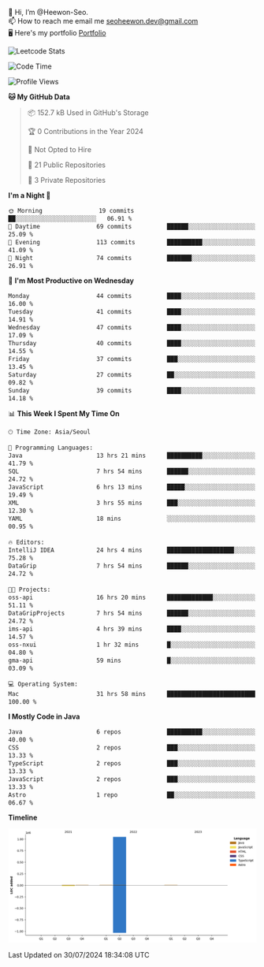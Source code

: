 👋 Hi, I’m @Heewon-Seo.  
📫 How to reach me email me seoheewon.dev@gmail.com   
🖥 Here's my portfolio [Portfolio](https://haileynotes.notion.site/HEEWON-SEO-f98fe97412ee4a6a94fd24fe6832f84c)

![Leetcode Stats](https://leetcode.card.workers.dev/?username=Heewon-Seo)

 <!--START_SECTION:waka-->
![Code Time](http://img.shields.io/badge/Code%20Time-1%2C366%20hrs%2058%20mins-blue)

![Profile Views](http://img.shields.io/badge/Profile%20Views-0-blue)

**🐱 My GitHub Data** 

> 📦 152.7 kB Used in GitHub's Storage 
 > 
> 🏆 0 Contributions in the Year 2024
 > 
> 🚫 Not Opted to Hire
 > 
> 📜 21 Public Repositories 
 > 
> 🔑 3 Private Repositories 
 > 
**I'm a Night 🦉** 

```text
🌞 Morning                19 commits          ██░░░░░░░░░░░░░░░░░░░░░░░   06.91 % 
🌆 Daytime                69 commits          ██████░░░░░░░░░░░░░░░░░░░   25.09 % 
🌃 Evening                113 commits         ██████████░░░░░░░░░░░░░░░   41.09 % 
🌙 Night                  74 commits          ███████░░░░░░░░░░░░░░░░░░   26.91 % 
```
📅 **I'm Most Productive on Wednesday** 

```text
Monday                   44 commits          ████░░░░░░░░░░░░░░░░░░░░░   16.00 % 
Tuesday                  41 commits          ████░░░░░░░░░░░░░░░░░░░░░   14.91 % 
Wednesday                47 commits          ████░░░░░░░░░░░░░░░░░░░░░   17.09 % 
Thursday                 40 commits          ████░░░░░░░░░░░░░░░░░░░░░   14.55 % 
Friday                   37 commits          ███░░░░░░░░░░░░░░░░░░░░░░   13.45 % 
Saturday                 27 commits          ██░░░░░░░░░░░░░░░░░░░░░░░   09.82 % 
Sunday                   39 commits          ████░░░░░░░░░░░░░░░░░░░░░   14.18 % 
```


📊 **This Week I Spent My Time On** 

```text
🕑︎ Time Zone: Asia/Seoul

💬 Programming Languages: 
Java                     13 hrs 21 mins      ██████████░░░░░░░░░░░░░░░   41.79 % 
SQL                      7 hrs 54 mins       ██████░░░░░░░░░░░░░░░░░░░   24.72 % 
JavaScript               6 hrs 13 mins       █████░░░░░░░░░░░░░░░░░░░░   19.49 % 
XML                      3 hrs 55 mins       ███░░░░░░░░░░░░░░░░░░░░░░   12.30 % 
YAML                     18 mins             ░░░░░░░░░░░░░░░░░░░░░░░░░   00.95 % 

🔥 Editors: 
IntelliJ IDEA            24 hrs 4 mins       ███████████████████░░░░░░   75.28 % 
DataGrip                 7 hrs 54 mins       ██████░░░░░░░░░░░░░░░░░░░   24.72 % 

🐱‍💻 Projects: 
oss-api                  16 hrs 20 mins      █████████████░░░░░░░░░░░░   51.11 % 
DataGripProjects         7 hrs 54 mins       ██████░░░░░░░░░░░░░░░░░░░   24.72 % 
ims-api                  4 hrs 39 mins       ████░░░░░░░░░░░░░░░░░░░░░   14.57 % 
oss-nxui                 1 hr 32 mins        █░░░░░░░░░░░░░░░░░░░░░░░░   04.80 % 
gma-api                  59 mins             █░░░░░░░░░░░░░░░░░░░░░░░░   03.09 % 

💻 Operating System: 
Mac                      31 hrs 58 mins      █████████████████████████   100.00 % 
```

**I Mostly Code in Java** 

```text
Java                     6 repos             ██████████░░░░░░░░░░░░░░░   40.00 % 
CSS                      2 repos             ███░░░░░░░░░░░░░░░░░░░░░░   13.33 % 
TypeScript               2 repos             ███░░░░░░░░░░░░░░░░░░░░░░   13.33 % 
JavaScript               2 repos             ███░░░░░░░░░░░░░░░░░░░░░░   13.33 % 
Astro                    1 repo              ██░░░░░░░░░░░░░░░░░░░░░░░   06.67 % 
```



**Timeline**

![Lines of Code chart](https://raw.githubusercontent.com/Heewon-Seo/Heewon-Seo/main/assets/bar_graph.png)


 Last Updated on 30/07/2024 18:34:08 UTC
<!--END_SECTION:waka-->

